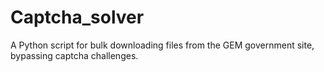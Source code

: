 # Captcha_solver
A Python script for bulk downloading files from the GEM government site, bypassing captcha challenges.
